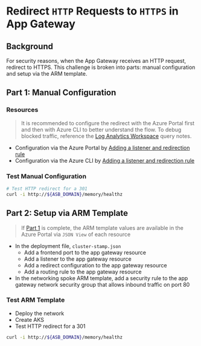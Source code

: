 # Redirect `HTTP` Requests to `HTTPS` in App Gateway

## Background

For security reasons, when the App Gateway receives an HTTP request, redirect to HTTPS. This challenge is broken into parts: manual configuration and setup via the ARM template.

## Part 1: Manual Configuration

### Resources

> It is recommended to configure the redirect with the Azure Portal first and then with Azure CLI to better understand the flow. To debug blocked traffic, reference the [Log Analytics Workspace](../blocked-traffic-dashboard/README.md#log-analytics-workspace) query notes.

- Configuration via the Azure Portal by [Adding a listener and redirection rule](https://docs.microsoft.com/en-us/azure/application-gateway/redirect-http-to-https-portal#add-a-listener-and-redirection-rule)
- Configuration via the Azure CLI by [Adding a listener and redirection rule](https://docs.microsoft.com/en-us/azure/application-gateway/redirect-http-to-https-cli#add-a-listener-and-redirection-rule)

### Test Manual Configuration

```bash
# Test HTTP redirect for a 301
curl -i http://${ASB_DOMAIN}/memory/healthz
```

## Part 2: Setup via ARM Template

> If [Part 1](#part-1:-manual-configuration) is complete, the ARM template values are available in the Azure Portal via `JSON View` of each resource

- In the deployment file, `cluster-stamp.json`
  - Add a frontend port to the app gateway resource
  - Add a listener to the app gateway resource
  - Add a redirect configuration to the app gateway resource
  - Add a routing rule to the app gateway resource
- In the networking spoke ARM template, add a security rule to the app gateway network security group that allows inbound traffic on port 80

### Test ARM Template

- Deploy the network
- Create AKS
- Test HTTP redirect for a 301

```bash
curl -i http://${ASB_DOMAIN}/memory/healthz
```
